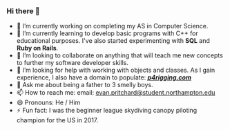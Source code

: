 ### Hi there 👋
<!--
**Evan-Pritchard/Evan-Pritchard** is a ✨ _special_ ✨ repository because its `README.md` (this file) appears on your GitHub profile.
Here are some ideas to get you started:
-->
- 🔭 I’m currently working on completing my AS in Computer Science.
- 🌱 I’m currently learning to develop basic programs with C++ for educational purposes. I've also started experimenting with **SQL** and **Ruby on Rails**.
- 👯 I’m looking to collaborate on anything that will teach me new concepts to further my software developer skills.
- 🤔 I’m looking for help with working with objects and classes. As I gain experience, I also have a domain to populate: [***p4rigging.com***](http://p4rigging.com)
- 💬 Ask me about being a father to 3 smelly boys.
- 📫 How to reach me: email: evan.pritchard@student.northampton.edu
- 😄 Pronouns: He / Him
- ⚡ Fun fact: I was the beginner league skydiving canopy piloting champion for the US in 2017.
